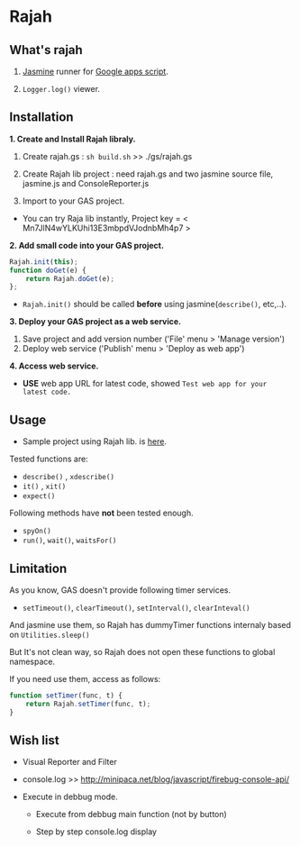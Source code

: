 # Rajah

## What's rajah

1. [Jasmine](https://github.com/pivotal/jasmine/wiki) runner for [Google apps script](https://developers.google.com/apps-script/).

2. `Logger.log()` viewer.


## Installation

**1. Create and Install Rajah libraly.**

1. Create rajah.gs : `sh build.sh` >> ./gs/rajah.gs

2. Create Rajah lib project : need rajah.gs and two jasmine source file, jasmine.js and ConsoleReporter.js

3. Import to your GAS project.

- You can try Raja lib instantly, Project key = < Mn7JlN4wYLKUhi13E3mbpdVJodnbMh4p7 >

**2. Add small code into your GAS project.**

```js
Rajah.init(this);
function doGet(e) {
    return Rajah.doGet(e);
};
```

- `Rajah.init()` should be called **before** using jasmine(`describe()`, etc,..). 

**3. Deploy your GAS project as a web service.**

1. Save project and add version number ('File' menu > 'Manage version')
2. Deploy web service ('Publish' menu > 'Deploy as web app')

**4. Access web service.**

- **USE** web app URL for latest code, showed `Test web app for your latest code.`


## Usage

- Sample project using Rajah lib. is [here](https://script.google.com/d/1D6qmc_sIehOP-p6__Z29uSQTbGYrcTF0wXIwWgsD2Hba8Onjf6EWrRym/edit).


Tested functions are:

- `describe()` , `xdescribe()`
- `it()` , `xit()`
- `expect()`

Following methods have **not** been tested enough.

- `spyOn()`
- `run()`, `wait()`, `waitsFor()`


## Limitation

As you know, GAS doesn't provide following timer services.

- `setTimeout()`, `clearTimeout()`, `setInterval()`, `clearInteval()`

And jasmine use them, so Rajah has dummyTimer functions internaly based on `Utilities.sleep()`

But It's not clean way, so Rajah does not open these functions to global namespace.

If you need use them, access as follows:

````js
function setTimer(func, t) {
    return Rajah.setTimer(func, t);
}
````


## Wish list

- Visual Reporter and Filter

- console.log >> http://minipaca.net/blog/javascript/firebug-console-api/

- Execute in debbug mode.

    - Execute from debbug main function (not by button)

    - Step by step console.log display


